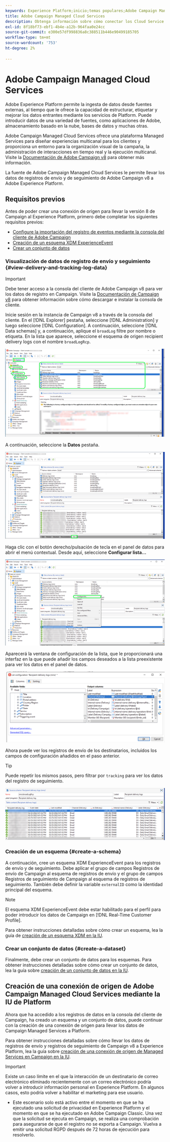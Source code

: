 ```yaml
---
keywords: Experience Platform;inicio;temas populares;Adobe Campaign Managed Cloud Services;campaña;servicios administrados de campaña
title: Adobe Campaign Managed Cloud Services
description: Obtenga información sobre cómo conectar los Cloud Service administrados de Campaign a Platform mediante la interfaz de usuario
exl-id: 8f18bf73-ebf1-4b4e-a12b-964faa0e24cc
source-git-commit: e300e57df998836a8c388511b446e90499185705
workflow-type: tm+mt
source-wordcount: '753'
ht-degree: 2%

---
```


# Adobe Campaign Managed Cloud Services

Adobe Experience Platform permite la ingesta de datos desde fuentes externas, al tiempo que le ofrece la capacidad de estructurar, etiquetar y mejorar los datos entrantes mediante los servicios de Platform. Puede introducir datos de una variedad de fuentes, como aplicaciones de Adobe, almacenamiento basado en la nube, bases de datos y muchas otras.

Adobe Campaign Managed Cloud Services ofrece una plataforma Managed Services para diseñar experiencias multicanal para los clientes y proporciona un entorno para la organización visual de la campaña, la administración de interacciones en tiempo real y la ejecución multicanal. Visite la [Documentación de Adobe Campaign v8](https://experienceleague.adobe.com/docs/campaign/campaign-v8/campaign-home.html?lang=es) para obtener más información.

La fuente de Adobe Campaign Managed Cloud Services le permite llevar los datos de registros de envío y de seguimiento de Adobe Campaign v8 a Adobe Experience Platform.

## Requisitos previos

Antes de poder crear una conexión de origen para llevar la versión 8 de Campaign al Experience Platform, primero debe completar los siguientes requisitos previos:

* [Configure la importación del registro de eventos mediante la consola del cliente de Adobe Campaign](#view-delivery-and-tracking-log-data)
* [Creación de un esquema XDM ExperienceEvent](#create-a-schema)
* [Crear un conjunto de datos](#create-a-dataset)

### Visualización de datos de registro de envío y seguimiento {#view-delivery-and-tracking-log-data}

>[!IMPORTANT]
>
>Debe tener acceso a la consola del cliente de Adobe Campaign v8 para ver los datos de registro en Campaign. Visite la [Documentación de Campaign v8](https://experienceleague.adobe.com/docs/campaign/campaign-v8/deploy/connect.html) para obtener información sobre cómo descargar e instalar la consola de cliente.

Inicie sesión en la instancia de Campaign v8 a través de la consola del cliente. En el [!DNL Explorer] pestaña, seleccione [!DNL Administration] y luego seleccione [!DNL Configuration]. A continuación, seleccione [!DNL Data schemas] y, a continuación, aplique el `broadLog` filtre por nombre o etiqueta. En la lista que aparece, seleccione el esquema de origen recipient delivery logs con el nombre `broadLogRcp`.

![La consola del cliente de Adobe Campaign v8 con la pestaña Explorer seleccionada, los nodos Administration, Configuration y Data schemas expandidos y el filtrado establecido en &quot;broad&quot;.](./images/campaign/explorer.png)

A continuación, seleccione la **Datos** pestaña.

![La consola del cliente de Adobe Campaign v8 con la pestaña de datos seleccionada.](./images/campaign/data.png)

Haga clic con el botón derecho/pulsación de tecla en el panel de datos para abrir el menú contextual. Desde aquí, seleccione **Configurar lista...**

![La consola del cliente de Adobe Campaign v8 con el menú contextual abierto y la opción Configure list seleccionada.](./images/campaign/configure.png)

Aparecerá la ventana de configuración de la lista, que le proporcionará una interfaz en la que puede añadir los campos deseados a la lista preexistente para ver los datos en el panel de datos.

![Una lista de configuraciones para los registros de envío de los destinatarios que se pueden añadir para su visualización.](./images/campaign/list-configuration.png)

Ahora puede ver los registros de envío de los destinatarios, incluidos los campos de configuración añadidos en el paso anterior.

>[!TIP]
>
>Puede repetir los mismos pasos, pero filtrar por `tracking` para ver los datos del registro de seguimiento.

![Los registros de envío de los destinatarios mostrados con información sobre su último nombre modificado, canal de envío, nombre de envío interno y etiqueta.](./images/campaign/recipient-delivery-logs.png)

### Creación de un esquema {#create-a-schema}

A continuación, cree un esquema XDM ExperienceEvent para los registros de envío y de seguimiento. Debe aplicar el grupo de campos Registros de envío de Campaign al esquema de registros de envío y el grupo de campos Registros de seguimiento de Campaign al esquema de registros de seguimiento. También debe definir la variable `externalID` como la identidad principal del esquema.

>[!NOTE]
>
>El esquema XDM ExperienceEvent debe estar habilitado para el perfil para poder introducir los datos de Campaign en [!DNL Real-Time Customer Profile].

Para obtener instrucciones detalladas sobre cómo crear un esquema, lea la guía de [creación de un esquema XDM en la IU](../../../xdm/tutorials/create-schema-ui.md).

### Crear un conjunto de datos {#create-a-dataset}

Finalmente, debe crear un conjunto de datos para los esquemas. Para obtener instrucciones detalladas sobre cómo crear un conjunto de datos, lea la guía sobre [creación de un conjunto de datos en la IU](../../../catalog/datasets/user-guide.md).

## Creación de una conexión de origen de Adobe Campaign Managed Cloud Services mediante la IU de Platform

Ahora que ha accedido a los registros de datos en la consola del cliente de Campaign, ha creado un esquema y un conjunto de datos, puede continuar con la creación de una conexión de origen para llevar los datos de Campaign Managed Services a Platform.

Para obtener instrucciones detalladas sobre cómo llevar los datos de registros de envío y registros de seguimiento de Campaign v8 a Experience Platform, lea la guía sobre [creación de una conexión de origen de Managed Services en Campaign en la IU](../../tutorials/ui/create/adobe-applications/campaign.md).

>[!IMPORTANT]
>
>Existe un caso límite en el que la interacción de un destinatario de correo electrónico eliminado recientemente con un correo electrónico podría volver a introducir información personal en Experience Platform. En algunos casos, esto podría volver a habilitar el marketing para ese usuario.
>
>* Este escenario solo está activo entre el momento en que se ha ejecutado una solicitud de privacidad en Experience Platform y el momento en que se ha ejecutado en Adobe Campaign Classic. Una vez que la solicitud se ejecuta en Campaign, se realiza una comprobación para asegurarse de que el registro no se exporta a Campaign. Vuelva a emitir una solicitud RGPD después de 72 horas de ejecución para resolverlo.
